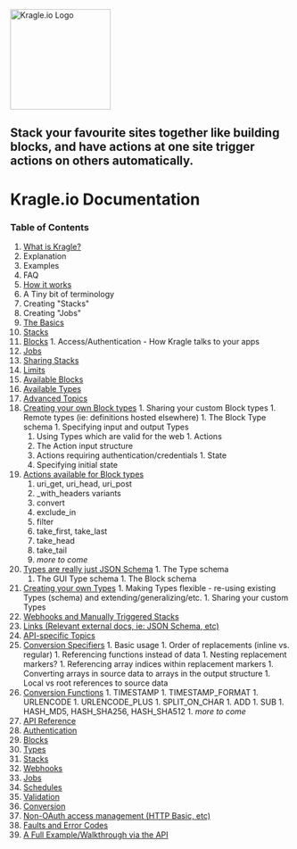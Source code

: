 <img alt="Kragle.io Logo" src="http://bit.ly/1zzpdnN" width="180">

## Stack your favourite sites together like building blocks, and have actions at one site trigger actions on others automatically.

# Kragle.io Documentation

### Table of Contents

1. [What is Kragle?](./What_is_Kragle.md)
  1. Explanation
  1. Examples
  1. FAQ
1. [How it works](./How_it_works.md)
  1. A Tiny bit of terminology
  1. Creating "Stacks"
  1. Creating "Jobs"
1. [The Basics](../../tree/master/The_Basics)
  1. [Stacks](./The_Basics/Stacks.md)
  1. [Blocks](./The_Basics/Blocks.md)
    1. Access/Authentication - How Kragle talks to your apps
  1. [Jobs](./The_Basics/Jobs.md)
  1. [Sharing Stacks](./The_Basics/Sharing_Stacks.md)
1. [Limits](./Limits.md)
1. [Available Blocks](./Available_Blocks.md)
1. [Available Types](./Available_Types.md)
1. [Advanced Topics](../../tree/master/Advanced_Topics)
  1. [Creating your own Block types](./Advanced_Topics/Creating_Block_Types.md)
    1. Sharing your custom Block types
    1. Remote types (ie: definitions hosted elsewhere)
    1. The Block Type schema
    1. Specifying input and output Types
      1. Using Types which are valid for the web
    1. Actions
      1. The Action input structure
      1. Actions requiring authentication/credentials
    1. State
      1. Specifying initial state
  1. [Actions available for Block types](./Advanced_Topics/Actions_for_Block_Types.md)
      1. uri_get, uri_head, uri_post
        1. _with_headers variants
      1. convert
      1. exclude_in
      1. filter
      1. take_first, take_last
      1. take_head
      1. take_tail
      1. *more to come*
  1. [Types are really just JSON Schema](./Advanced_Topics/Types.md)
    1. The Type schema
      1. The GUI Type schema
    1. The Block schema
  1. [Creating your own Types](./Advanced_Topics/Creating_Types.md)
    1. Making Types flexible - re-using existing Types (schema) and extending/generalizing/etc.
    1. Sharing your custom Types
  1. [Webhooks and Manually Triggered Stacks](./Advanced_Topics/Webhooks.md)
1. [Links (Relevant external docs, ie: JSON Schema, etc)](./Links.md)
1. [API-specific Topics](../../tree/master/API-specific_Topics)
  1. [Conversion Specifiers](./API-specific_Topics/Conversion_Specifiers.md)
    1. Basic usage
    1. Order of replacements (inline vs. regular)
    1. Referencing functions instead of data
    1. Nesting replacement markers?
    1. Referencing array indices within replacement markers
    1. Converting arrays in source data to arrays in the output structure
    1. Local vs root references to source data
  1. [Conversion Functions](./API-specific_Topics/Conversion_Functions.md)
    1. TIMESTAMP
    1. TIMESTAMP_FORMAT
    1. URLENCODE
    1. URLENCODE_PLUS
    1. SPLIT_ON_CHAR
    1. ADD
    1. SUB
    1. HASH_MD5, HASH_SHA256, HASH_SHA512
    1. *more to come*
1. [API Reference](./API_Reference.md)
  1. [Authentication](./API_Reference/Authentication.md)
  1. [Blocks](./API_Reference/Blocks.md)
  1. [Types](./API_Reference/Types.md)
  1. [Stacks](./API_Reference/Stacks.md)
  1. [Webhooks](./API_Reference/Webhooks.md)
  1. [Jobs](./API_Reference/Jobs.md)
  1. [Schedules](./API_Reference/Schedules.md)
  1. [Validation](./API_Reference/Validation.md)
  1. [Conversion](./API_Reference/Conversion.md)
  1. [Non-OAuth access management (HTTP Basic, etc)](./API_Reference/Access_Mgmt.md)
  1. [Faults and Error Codes](./API_Reference/Faults.md)
1. [A Full Example/Walkthrough via the API](./Full_Example_API.md)

